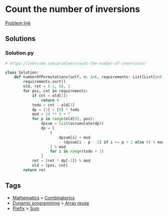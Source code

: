 # Count the number of inversions

[Problem link](https://leetcode.com/problems/count-the-number-of-inversions/)

## Solutions


### Solution.py
```py
# https://leetcode.com/problems/count-the-number-of-inversions/

class Solution:
    def numberOfPermutations(self, n: int, requirements: List[List[int]]) -> int:
        requirements.sort()
        old, ret = (-1, 0), 1
        for pos, cnt in requirements:
            if cnt < old[1]:
                return 0
            todo = cnt - old[1]
            dp = [1] + [0] * todo
            mod = 10 ** 9 + 7
            for p in range(old[0], pos):
                dpsum = list(accumulate(dp))
                dp = [
                    (
                        dpsum[i] + mod
                        - (dpsum[i - p - 2] if i >= p + 2 else 0) % mod
                    ) % mod
                    for i in range(todo + 1)
                ]
            ret = (ret * dp[-1]) % mod
            old = (pos, cnt)
        return ret
```
## Tags

* [Mathematics](/README.md#Mathematics) > [Combinatorics](/README.md#Mathematics-Combinatorics)
* [Dynamic programming](/README.md#Dynamic_programming) > [Array reuse](/README.md#Dynamic_programming-Array_reuse)
* [Prefix](/README.md#Prefix) > [Sum](/README.md#Prefix-Sum)
